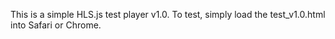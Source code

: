 This is a simple HLS.js test player v1.0.
To test, simply load the test_v1.0.html into Safari or Chrome.